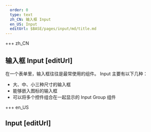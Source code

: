 ```yaml
---   
  order: 0
  type: text
  zh_CN: 输入框 Input 
  en_US: Input
  editUrl: $BASE/pages/input/md/title.md
---
```


+++ zh_CN

## 输入框 Input [editUrl]

在一个表单里，输入框往往是最常使用的组件。
Input 主要有以下几种：

- 大、中、小三种尺寸的输入框
- 能够嵌入图标的输入框
- 可以将多个控件组合在一起显示的 Input Group 组件

+++ en_US

## Input [editUrl]
